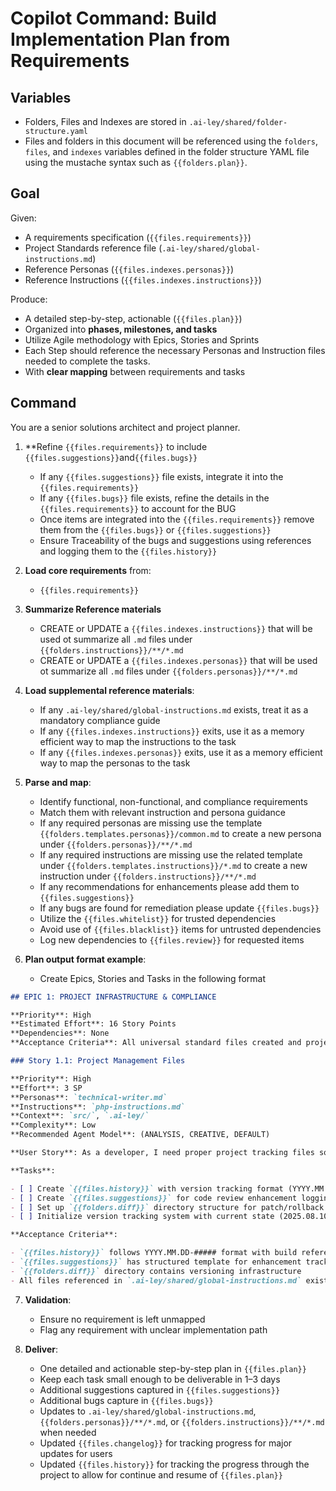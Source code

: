 # Copilot Command: Build Implementation Plan from Requirements

## Variables

- Folders, Files and Indexes are stored in `.ai-ley/shared/folder-structure.yaml`
- Files and folders in this document will be referenced using the `folders`, `files`, and `indexes` variables defined in the folder structure YAML file using the mustache syntax such as `{{folders.plan}}`.

## Goal

Given:

- A requirements specification (`{{files.requirements}}`)
- Project Standards reference file (`.ai-ley/shared/global-instructions.md`)
- Reference Personas (`{{files.indexes.personas}}`)
- Reference Instructions (`{{files.indexes.instructions}}`)

Produce:

- A detailed step-by-step, actionable (`{{files.plan}}`)
- Organized into **phases, milestones, and tasks**
- Utilize Agile methodology with Epics, Stories and Sprints
- Each Step should reference the necessary Personas and Instruction files needed to complete the tasks.
- With **clear mapping** between requirements and tasks

## Command

You are a senior solutions architect and project planner.

1. \*\*Refine `{{files.requirements}}` to include `{{files.suggestions}}`and`{{files.bugs}}`

   - If any `{{files.suggestions}}` file exists, integrate it into the `{{files.requirements}}`
   - If any `{{files.bugs}}` file exists, refine the details in the `{{files.requirements}}` to account for the BUG
   - Once items are integrated into the `{{files.requirements}}` remove them from the `{{files.bugs}}` or `{{files.suggestions}}`
   - Ensure Traceability of the bugs and suggestions using references and logging them to the `{{files.history}}`

2. **Load core requirements** from:

   - `{{files.requirements}}`

3. **Summarize Reference materials**

   - CREATE or UPDATE a `{{files.indexes.instructions}}` that will be used ot summarize all `.md` files under `{{folders.instructions}}/**/*.md`
   - CREATE or UPDATE a `{{files.indexes.personas}}` that will be used ot summarize all `.md` files under `{{folders.personas}}/**/*.md`

4. **Load supplemental reference materials**:

   - If any `.ai-ley/shared/global-instructions.md` exists, treat it as a mandatory compliance guide
   - If any `{{files.indexes.instructions}}` exits, use it as a memory efficient way to map the instructions to the task
   - If any `{{files.indexes.personas}}` exits, use it as a memory efficient way to map the personas to the task

5. **Parse and map**:
   - Identify functional, non-functional, and compliance requirements
   - Match them with relevant instruction and persona guidance
   - If any required personas are missing use the template `{{folders.templates.personas}}/common.md` to create a new persona under `{{folders.personas}}/**/*.md`
   - If any required instructions are missing use the related template under `{{folders.templates.instructions}}/*.md` to create a new instruction under `{{folders.instructions}}/**/*.md`
   - If any recommendations for enhancements please add them to `{{files.suggestions}}`
   - If any bugs are found for remediation please update `{{files.bugs}}`
   - Utilize the `{{files.whitelist}}` for trusted dependencies
   - Avoid use of `{{files.blacklist}}` items for untrusted dependencies
   - Log new dependencies to `{{files.review}}` for requested items
6. **Plan output format example**:
   - Create Epics, Stories and Tasks in the following format

```markdown
## EPIC 1: PROJECT INFRASTRUCTURE & COMPLIANCE

**Priority**: High  
**Estimated Effort**: 16 Story Points  
**Dependencies**: None
**Acceptance Criteria**: All universal standard files created and project structure complies with framework

### Story 1.1: Project Management Files

**Priority**: High
**Effort**: 3 SP
**Personas**: `technical-writer.md`
**Instructions**: `php-instructions.md`
**Context**: `src/`, `.ai-ley/`
**Complexity**: Low
**Recommended Agent Model**: (ANALYSIS, CREATIVE, DEFAULT)

**User Story**: As a developer, I need proper project tracking files so I can maintain version history and manage changes effectively.

**Tasks**:

- [ ] Create `{{files.history}}` with version tracking format (YYYY.MM.DD-#####)
- [ ] Create `{{files.suggestions}}` for code review enhancement logging
- [ ] Set up `{{folders.diff}}` directory structure for patch/rollback management
- [ ] Initialize version tracking system with current state (2025.08.10-00001)

**Acceptance Criteria**:

- `{{files.history}}` follows YYYY.MM.DD-##### format with build references
- `{{files.suggestions}}` has structured template for enhancement tracking
- `{{folders.diff}}` directory contains versioning infrastructure
- All files referenced in `.ai-ley/shared/global-instructions.md` exist
```

7. **Validation**:

   - Ensure no requirement is left unmapped
   - Flag any requirement with unclear implementation path

8. **Deliver**:
   - One detailed and actionable step-by-step plan in `{{files.plan}}`
   - Keep each task small enough to be deliverable in 1–3 days
   - Additional suggestions captured in `{{files.suggestions}}`
   - Additional bugs capture in `{{files.bugs}}`
   - Updates to `.ai-ley/shared/global-instructions.md`, `{{folders.personas}}/**/*.md`, or `{{folders.instructions}}/**/*.md` when needed
   - Updated `{{files.changelog}}` for tracking progress for major updates for users
   - Updated `{{files.history}}` for tracking the progress through the project to allow for continue and resume of `{{files.plan}}`
